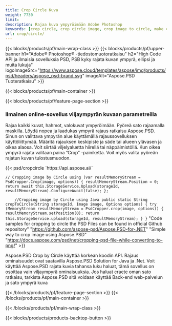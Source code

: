```yaml
---
title: Crop Circle Kuva
weight: 7730
limit: 
description: Rajaa kuva ympyröimään Adobe Photoshop
keywords: [crop circle, crop circle image, crop image to circle, make circle photo]
url: crop/circle/
---
```

{{< blocks/products/pf/main-wrap-class >}}
{{< blocks/products/pf/upper-banner h1="Adobe® Photoshop® -tiedostomuotoratkaisu" h2="High Code API ja ilmaisia sovelluksia PSD, PSB kyky rajata kuvan ympyrä, ellipsi ja muita lukuja" logoImageSrc="https://www.aspose.cloud/templates/aspose/img/products/psd/headers/aspose_psd-brand.svg" imageAlt="Aspose.PSD Tuoteratkaisu" >}}

{{< blocks/products/pf/main-container >}}

{{< blocks/products/pf/feature-page-section >}}
<h3 class="headingpdleft">Ilmainen online-sovellus viljaympyrän kuvaan parametreilla</h3>
<p>Rajaa kaikki kuvat, hahmot, valokuvat ympyröimään. Pyöreä sato rajaamalla maskilla. Löydä nopea ja laadukas ympyrä rajaus ratkaisu Aspose.PSD. Sinun on valittava ympyrän alue käyttämällä rajaussovelluksen käyttöliittymää. Määritä rajauksen keskipiste ja säde tai alueen ylävasen ja oikea alaosa. Voit siirtää viljelyaluetta hiirellä tai näppäimistöllä. Kun oikea ympyrä rajata valitaan paina ”Crop” -painiketta. Voit myös valita pyöreän rajatun kuvan tulostusmuodon.</p>
{{< psd/cropcircle `https://api.aspose.ai/` 

`// Cropping image by Circle
using (var resultMemoryStream = PsdCropper.Crop(image, options))
{
	resultMemoryStream.Position = 0;
	return await this.StorageService.Upload(storageId, resultMemoryStream).ConfigureAwait(false);
};` 
     
`    //Cropping image by Circle using Java
	public static String cropToCircle(String storageId, Image image, Options options) {
        try (MemoryStream resultMemoryStream = PsdCropper.crop(image, options)) {
            resultMemoryStream.setPosition(0);
            return this.StorageService.upload(storageId, resultMemoryStream);
        }
    }` 
"Code samples for cropping to circle the PSD Files can be found in official Github repository"  "https://github.com/aspose-psd/Aspose.PSD-for-.NET" 
"Simple way to crop image using Aspose.PSD" "https://docs.aspose.com/psd/net/cropping-psd-file-while-converting-to-png/" >}}
<p>Aspose.PSD Crop by Circle käyttää korkean koodin API. Rajaus ominaisuudet ovat saatavilla Aspose.PSD Solution for Java ja .Net. Voit käyttää Aspose.PSD rajata kuvia tahansa luku haluat, tämä sovellus on osoittaa vain viljaympyrä ominaisuuksia. Jos haluat craete oman sato ratkaisu, tarkista Aspose.PSD sitä voidaan käyttää Back-end web-palvelun ja sato ympyrä kuva</p>
<!--<ul>
<li><a href="psb">PSB Circle Crop</a></li>
<li><a href="ellipse">Ellipse crop App</a></li>
</ul>-->
{{< /blocks/products/pf/feature-page-section >}}
{{< /blocks/products/pf/main-container >}}


{{< /blocks/products/pf/main-wrap-class >}}

{{< blocks/products/products-backtop-button >}}

